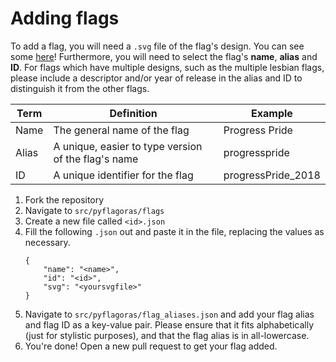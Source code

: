 # Adding flags

To add a flag, you will need a `.svg` file of the flag's design. You can see some [here](https://commons.wikimedia.org/wiki/Category:SVG_flags_of_LGBT)! Furthermore, you will need to select the flag's **name**, **alias** and **ID**. For flags which have multiple designs, such as the multiple lesbian flags, please include a descriptor and/or year of release in the alias and ID to distinguish it from the other flags.

| Term | Definition | Example |
| ---- | ---------- | ------- |
| Name | The general name of the flag | Progress Pride |
| Alias | A unique, easier to type version of the flag's name | progresspride |
| ID | A unique identifier for the flag | progressPride_2018 | 

1. Fork the repository
2. Navigate to `src/pyflagoras/flags`
3. Create a new file called `<id>.json`
4. Fill the following `.json` out and paste it in the file, replacing the values as necessary.
    ```
    {
        "name": "<name>", 
        "id": "<id>", 
        "svg": "<yoursvgfile>"
    }
    ```
5. Navigate to `src/pyflagoras/flag_aliases.json` and add your flag alias and flag ID as a key-value pair. Please ensure that it fits alphabetically (just for stylistic purposes), and that the flag alias is in all-lowercase.
7. You're done! Open a new pull request to get your flag added.